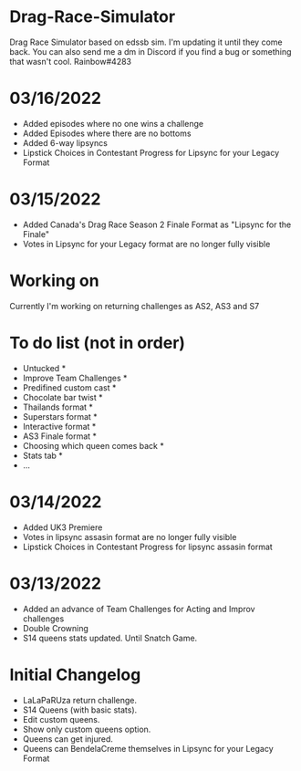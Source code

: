 # Drag-Race-Simulator
Drag Race Simulator based on edssb sim. I'm updating it until they come back.
You can also send me a dm in Discord if you find a bug or something that wasn't cool. Rainbow#4283
# 03/16/2022
* Added episodes where no one wins a challenge
* Added Episodes where there are no bottoms
* Added 6-way lipsyncs
* Lipstick Choices in Contestant Progress for Lipsync for your Legacy Format

# 03/15/2022
* Added Canada's Drag Race Season 2 Finale Format as "Lipsync for the Finale" 
* Votes in Lipsync for your Legacy format are no longer fully visible 
# Working on
Currently I'm working on returning challenges as AS2, AS3 and S7 
# To do list (not in order)
 * Untucked *
 * Improve Team Challenges *
 * Predifined custom cast *
 * Chocolate bar twist *
 * Thailands format *
 * Superstars format *
 * Interactive format *
 * AS3 Finale format *
 * Choosing which queen comes back *
 * Stats tab *
 * ...

# 03/14/2022
* Added UK3 Premiere
* Votes in lipsync assasin format are no longer fully visible
* Lipstick Choices in Contestant Progress for lipsync assasin format
# 03/13/2022
* Added an advance of Team Challenges for Acting and Improv challenges
* Double Crowning
* S14 queens stats updated. Until Snatch Game.

# Initial Changelog
* LaLaPaRUza return challenge.
* S14 Queens (with basic stats).
* Edit custom queens.
* Show only custom queens option.
* Queens can get injured.
* Queens can BendelaCreme themselves in Lipsync for your Legacy Format
